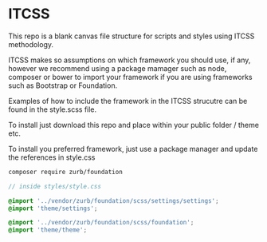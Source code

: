 # ITCSS

This repo is a blank canvas file structure for scripts and styles using ITCSS methodology. 

ITCSS makes so assumptions on which framework you should use, if any, however we recommend using a package mamager such as node, composer or bower to import your framework if you are using frameworks such as Bootstrap or Foundation.

Examples of how to include the framework in the ITCSS strucutre can be found in the style.scss file.

To install just download this repo and place within your public folder / theme etc.

To install you preferred framework, just use a package manager and update the references in style.css

```bash
composer require zurb/foundation
```

```scss
// inside styles/style.css

@import '../vendor/zurb/foundation/scss/settings/settings';
@import 'theme/settings'; 

@import '../vendor/zurb/foundation/scss/foundation';
@import 'theme/theme';
```
